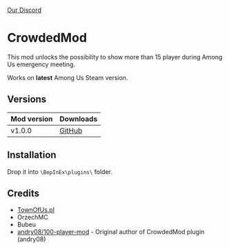 [Our Discord](https://discord.townofus.pl)

# CrowdedMod
This mod unlocks the possibility to show more than 15 player during Among Us emergency meeting.

Works on **latest** Among Us Steam version.



## Versions
| Mod version | Downloads                                                               |
| ----------- | ----------------------------------------------------------------------- |
| v1.0.0      | [GitHub](https://github.com/townofus-pl/AleLuduMod/releases/download/v1.0.0/AleLuduMod.dll) |



## Installation
Drop it into `\BepInEx\plugins\` folder.

## Credits
- [TownOfUs.pl](http://townofus.pl/)
- OrzechMC
- Bubeu
- [andry08/100-player-mod](https://github.com/andry08/100-player-mod) - Original author of CrowdedMod plugin (andry08)

